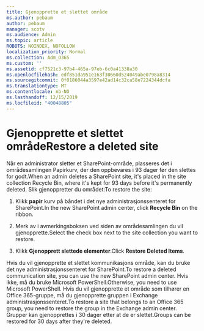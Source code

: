 ```yaml
---
title: Gjenopprette et slettet område
ms.author: pebaum
author: pebaum
manager: scotv
ms.audience: Admin
ms.topic: article
ROBOTS: NOINDEX, NOFOLLOW
localization_priority: Normal
ms.collection: Adm_O365
ms.custom: ''
ms.assetid: cf7521c3-97b4-465a-97eb-6c0a41338a30
ms.openlocfilehash: edf851da951e163f30660d524049abe0798a8314
ms.sourcegitcommit: 0f0186044a3597e42ad14c32ca58e7224344dcfa
ms.translationtype: MT
ms.contentlocale: nb-NO
ms.lasthandoff: 12/15/2019
ms.locfileid: "40048805"
---
```

# <a name="restore-a-deleted-site"></a><span data-ttu-id="5b2e2-102">Gjenopprette et slettet område</span><span class="sxs-lookup"><span data-stu-id="5b2e2-102">Restore a deleted site</span></span>

<span data-ttu-id="5b2e2-103">Når en administrator sletter et SharePoint-område, plasseres det i områdesamlingen Papirkurv, der den oppbevares i 93 dager før den slettes for godt.</span><span class="sxs-lookup"><span data-stu-id="5b2e2-103">When an admin deletes a SharePoint site, it's placed in the site collection Recycle Bin, where it's kept for 93 days before it's permanently deleted.</span></span> <span data-ttu-id="5b2e2-104">Slik gjenoppretter du området:</span><span class="sxs-lookup"><span data-stu-id="5b2e2-104">To restore the site:</span></span>
  
1. <span data-ttu-id="5b2e2-105">Klikk **papir** kurv på båndet i det nye administrasjonssenteret for SharePoint.</span><span class="sxs-lookup"><span data-stu-id="5b2e2-105">In the new SharePoint admin center, click **Recycle Bin** on the ribbon.</span></span> 
    
2. <span data-ttu-id="5b2e2-106">Merk av i avmerkingsboksen ved siden av områdesamlingen du vil gjenopprette.</span><span class="sxs-lookup"><span data-stu-id="5b2e2-106">Select the check box next to the site collection you want to restore.</span></span>
    
3. <span data-ttu-id="5b2e2-107">Klikk **Gjenopprett slettede elementer**.</span><span class="sxs-lookup"><span data-stu-id="5b2e2-107">Click **Restore Deleted Items**.</span></span>
    
<span data-ttu-id="5b2e2-108">Hvis du vil gjenopprette et slettet kommunikasjons område, kan du bruke det nye administrasjonssenteret for SharePoint.</span><span class="sxs-lookup"><span data-stu-id="5b2e2-108">To restore a deleted communication site, you can use the new SharePoint admin center.</span></span> <span data-ttu-id="5b2e2-109">Hvis ikke, må du bruke Microsoft PowerShell.</span><span class="sxs-lookup"><span data-stu-id="5b2e2-109">Otherwise, you need to use Microsoft PowerShell.</span></span> <span data-ttu-id="5b2e2-110">Hvis du vil gjenopprette et område som tilhører en Office 365-gruppe, må du gjenopprette gruppen i Exchange administrasjonssenteret.</span><span class="sxs-lookup"><span data-stu-id="5b2e2-110">To restore a site that belongs to an Office 365 group, you need to restore the group in the Exchange admin center.</span></span> <span data-ttu-id="5b2e2-111">Grupper kan gjenopprettes i 30 dager etter at de er slettet.</span><span class="sxs-lookup"><span data-stu-id="5b2e2-111">Groups can be restored for 30 days after they're deleted.</span></span>
  

